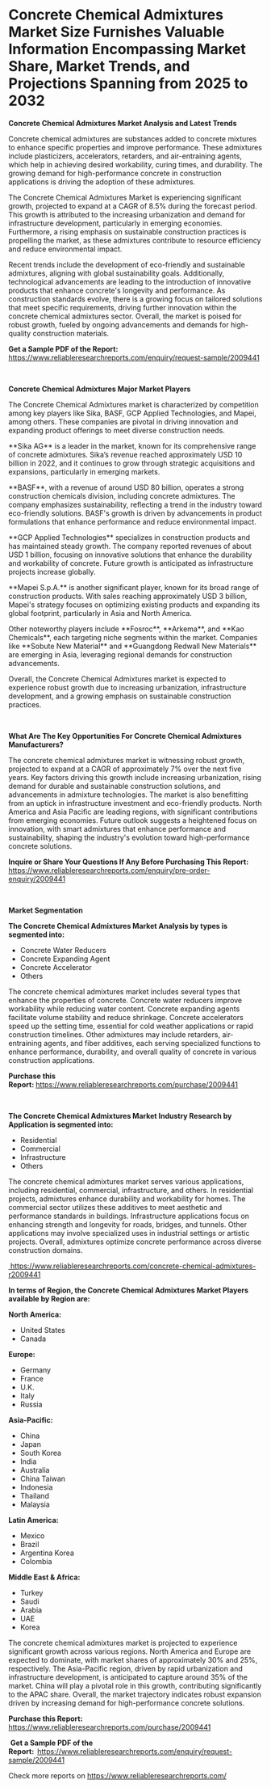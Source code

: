 <p><h1>Concrete Chemical Admixtures Market Size Furnishes Valuable Information Encompassing Market Share, Market Trends, and Projections Spanning from 2025 to 2032</h1></p><p><strong>Concrete Chemical Admixtures Market Analysis and Latest Trends</strong></p>
<p><p>Concrete chemical admixtures are substances added to concrete mixtures to enhance specific properties and improve performance. These admixtures include plasticizers, accelerators, retarders, and air-entraining agents, which help in achieving desired workability, curing times, and durability. The growing demand for high-performance concrete in construction applications is driving the adoption of these admixtures. </p><p>The Concrete Chemical Admixtures Market is experiencing significant growth, projected to expand at a CAGR of 8.5% during the forecast period. This growth is attributed to the increasing urbanization and demand for infrastructure development, particularly in emerging economies. Furthermore, a rising emphasis on sustainable construction practices is propelling the market, as these admixtures contribute to resource efficiency and reduce environmental impact.</p><p>Recent trends include the development of eco-friendly and sustainable admixtures, aligning with global sustainability goals. Additionally, technological advancements are leading to the introduction of innovative products that enhance concrete's longevity and performance. As construction standards evolve, there is a growing focus on tailored solutions that meet specific requirements, driving further innovation within the concrete chemical admixtures sector. Overall, the market is poised for robust growth, fueled by ongoing advancements and demands for high-quality construction materials.</p></p>
<p><strong>Get a Sample PDF of the Report:&nbsp;</strong> <a href="https://www.reliableresearchreports.com/enquiry/request-sample/2009441?utm_campaign=2275&utm_medium=2&utm_source=Github&utm_content=ia&utm_term=01042025&utm_id=concrete-chemical-admixtures">https://www.reliableresearchreports.com/enquiry/request-sample/2009441</a></p>
<p>&nbsp;</p>
<p><strong>Concrete Chemical Admixtures Major Market Players</strong></p>
<p><p>The Concrete Chemical Admixtures market is characterized by competition among key players like Sika, BASF, GCP Applied Technologies, and Mapei, among others. These companies are pivotal in driving innovation and expanding product offerings to meet diverse construction needs.</p><p>**Sika AG** is a leader in the market, known for its comprehensive range of concrete admixtures. Sika’s revenue reached approximately USD 10 billion in 2022, and it continues to grow through strategic acquisitions and expansions, particularly in emerging markets.</p><p>**BASF**, with a revenue of around USD 80 billion, operates a strong construction chemicals division, including concrete admixtures. The company emphasizes sustainability, reflecting a trend in the industry toward eco-friendly solutions. BASF's growth is driven by advancements in product formulations that enhance performance and reduce environmental impact.</p><p>**GCP Applied Technologies** specializes in construction products and has maintained steady growth. The company reported revenues of about USD 1 billion, focusing on innovative solutions that enhance the durability and workability of concrete. Future growth is anticipated as infrastructure projects increase globally.</p><p>**Mapei S.p.A.** is another significant player, known for its broad range of construction products. With sales reaching approximately USD 3 billion, Mapei's strategy focuses on optimizing existing products and expanding its global footprint, particularly in Asia and North America.</p><p>Other noteworthy players include **Fosroc**, **Arkema**, and **Kao Chemicals**, each targeting niche segments within the market. Companies like **Sobute New Material** and **Guangdong Redwall New Materials** are emerging in Asia, leveraging regional demands for construction advancements.</p><p>Overall, the Concrete Chemical Admixtures market is expected to experience robust growth due to increasing urbanization, infrastructure development, and a growing emphasis on sustainable construction practices.</p></p>
<p>&nbsp;</p>
<p><strong>What Are The Key Opportunities For Concrete Chemical Admixtures Manufacturers?</strong></p>
<p><p>The concrete chemical admixtures market is witnessing robust growth, projected to expand at a CAGR of approximately 7% over the next five years. Key factors driving this growth include increasing urbanization, rising demand for durable and sustainable construction solutions, and advancements in admixture technologies. The market is also benefitting from an uptick in infrastructure investment and eco-friendly products. North America and Asia Pacific are leading regions, with significant contributions from emerging economies. Future outlook suggests a heightened focus on innovation, with smart admixtures that enhance performance and sustainability, shaping the industry's evolution toward high-performance concrete solutions.</p></p>
<p><strong>Inquire or Share Your Questions If Any Before Purchasing This Report:</strong> <a href="https://www.reliableresearchreports.com/enquiry/pre-order-enquiry/2009441?utm_campaign=2275&utm_medium=2&utm_source=Github&utm_content=ia&utm_term=01042025&utm_id=concrete-chemical-admixtures">https://www.reliableresearchreports.com/enquiry/pre-order-enquiry/2009441</a></p>
<p>&nbsp;</p>
<p><strong>Market Segmentation</strong></p>
<p><strong>The Concrete Chemical Admixtures Market Analysis by types is segmented into:</strong></p>
<p><ul><li>Concrete Water Reducers</li><li>Concrete Expanding Agent</li><li>Concrete Accelerator</li><li>Others</li></ul></p>
<p><p>The concrete chemical admixtures market includes several types that enhance the properties of concrete. Concrete water reducers improve workability while reducing water content. Concrete expanding agents facilitate volume stability and reduce shrinkage. Concrete accelerators speed up the setting time, essential for cold weather applications or rapid construction timelines. Other admixtures may include retarders, air-entraining agents, and fiber additives, each serving specialized functions to enhance performance, durability, and overall quality of concrete in various construction applications.</p></p>
<p><strong>Purchase this Report:&nbsp;</strong><a href="https://www.reliableresearchreports.com/purchase/2009441?utm_campaign=2275&utm_medium=2&utm_source=Github&utm_content=ia&utm_term=01042025&utm_id=concrete-chemical-admixtures">https://www.reliableresearchreports.com/purchase/2009441</a></p>
<p>&nbsp;</p>
<p><strong>The Concrete Chemical Admixtures Market Industry Research by Application is segmented into:</strong></p>
<p><ul><li>Residential</li><li>Commercial</li><li>Infrastructure</li><li>Others</li></ul></p>
<p><p>The concrete chemical admixtures market serves various applications, including residential, commercial, infrastructure, and others. In residential projects, admixtures enhance durability and workability for homes. The commercial sector utilizes these additives to meet aesthetic and performance standards in buildings. Infrastructure applications focus on enhancing strength and longevity for roads, bridges, and tunnels. Other applications may involve specialized uses in industrial settings or artistic projects. Overall, admixtures optimize concrete performance across diverse construction domains.</p></p>
<p><a href="https://www.reliableresearchreports.com/concrete-chemical-admixtures-r2009441?utm_campaign=2275&utm_medium=2&utm_source=Github&utm_content=ia&utm_term=01042025&utm_id=concrete-chemical-admixtures">&nbsp;https://www.reliableresearchreports.com/concrete-chemical-admixtures-r2009441</a></p>
<p><strong>In terms of Region, the Concrete Chemical Admixtures Market Players available by Region are:</strong></p>
<p>
    <p> <strong> North America: </strong>
        <ul>
            <li>United States</li>
            <li>Canada</li>
        </ul>
        </p> 
    <p> <strong> Europe: </strong>
        <ul>
            <li>Germany</li>
            <li>France</li>
            <li>U.K.</li>
            <li>Italy</li>
            <li>Russia</li>
        </ul>
        </p> 
    <p> <strong> Asia-Pacific: </strong>
        <ul>
            <li>China</li>
            <li>Japan</li>
            <li>South Korea</li>
            <li>India</li>
            <li>Australia</li>
            <li>China Taiwan</li>
            <li>Indonesia</li>
            <li>Thailand</li>
            <li>Malaysia</li>
        </ul>
        </p> 
    <p> <strong> Latin America: </strong>
        <ul>
            <li>Mexico</li>
            <li>Brazil</li>
            <li>Argentina Korea</li>
            <li>Colombia</li>
        </ul>
        </p> 
    <p> <strong> Middle East & Africa: </strong>
        <ul>
            <li>Turkey</li>
            <li>Saudi</li>
            <li>Arabia</li>
            <li>UAE</li>
            <li>Korea</li>
        </ul>
    </p>
    </p>
<p><p>The concrete chemical admixtures market is projected to experience significant growth across various regions. North America and Europe are expected to dominate, with market shares of approximately 30% and 25%, respectively. The Asia-Pacific region, driven by rapid urbanization and infrastructure development, is anticipated to capture around 35% of the market. China will play a pivotal role in this growth, contributing significantly to the APAC share. Overall, the market trajectory indicates robust expansion driven by increasing demand for high-performance concrete solutions.</p></p>
<p><strong>Purchase this Report: </strong><a href="https://www.reliableresearchreports.com/purchase/2009441?utm_campaign=2275&utm_medium=2&utm_source=Github&utm_content=ia&utm_term=01042025&utm_id=concrete-chemical-admixtures">https://www.reliableresearchreports.com/purchase/2009441</a></p>
<p>&nbsp;<strong>Get a Sample PDF of the Report:&nbsp;&nbsp;</strong><a href="https://www.reliableresearchreports.com/enquiry/request-sample/2009441?utm_campaign=2275&utm_medium=2&utm_source=Github&utm_content=ia&utm_term=01042025&utm_id=concrete-chemical-admixtures">https://www.reliableresearchreports.com/enquiry/request-sample/2009441</a></p>
<p><strong></strong></p>
<p>Check more reports on <a href="https://www.reliableresearchreports.com/?utm_campaign=2275&utm_medium=2&utm_source=Github&utm_content=ia&utm_term=01042025&utm_id=concrete-chemical-admixtures">https://www.reliableresearchreports.com/</a></p>